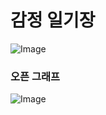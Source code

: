 # 감정 일기장

![Image](https://github.com/user-attachments/assets/ac70b2b0-edd1-414f-ba33-aadd43087596)

### 오픈 그래프

![Image](https://github.com/user-attachments/assets/753959d7-ecf8-4b34-b73a-1da1887ac1aa)
